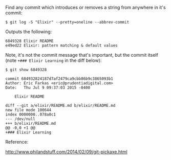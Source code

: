Find any commit which introduces or removes a string from anywhere in it's commit:

```
$ git log -S "Elixir" --pretty=oneline --abbrev-commit
```

Outputs the following:

```
6849328 Elixir README
e49ed22 Elixir: pattern matching & default values
```

Note, it's not the commit message that's important, but the commit
itself (note `+### Elixir Learning` in the diff below):

```
$ git show 6849328

commit 684932824187d7af2479ca9cbb86b9c3865093b1
Author: Eric Farkas <eric@prudentiadigital.com>
Date:   Thu Jul 9 09:37:03 2015 -0400

    Elixir README

diff --git a/elixir/README.md b/elixir/README.md
new file mode 100644
index 0000000..078a0c1
--- /dev/null
+++ b/elixir/README.md
@@ -0,0 +1 @@
+### Elixir Learning
```

Reference:

http://www.philandstuff.com/2014/02/09/git-pickaxe.html
